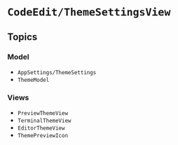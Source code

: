 # ``CodeEdit/ThemeSettingsView``

## Topics

### Model

- ``AppSettings/ThemeSettings``
- ``ThemeModel``

### Views

- ``PreviewThemeView``
- ``TerminalThemeView``
- ``EditorThemeView``
- ``ThemePreviewIcon``
